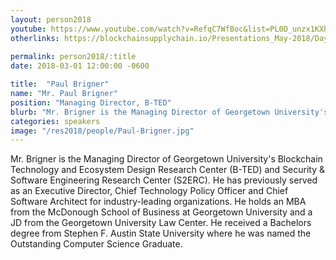 ```yaml
---
layout: person2018
youtube: https://www.youtube.com/watch?v=RefqC7WfBoc&list=PL0D_unzx1KXhvrIzPl1j0mrihgq44nGOh&index=10&t=11s
otherlinks: https://blockchainsupplychain.io/Presentations_May-2018/Day-1/05_B-TED_Shin'ichiro-Matsuo_XChain2_May-2018_Houston.TX.pdf
      
permalink: person2018/:title
date: 2018-03-01 12:00:00 -0600

title:  "Paul Brigner"
name: "Mr. Paul Brigner"
position: "Managing Director, B-TED"
blurb: "Mr. Brigner is the Managing Director of Georgetown University's Blockchain Technology and Ecosystem Design Research Center (B-TED) and Security & Software Engineering Research Center (S2ERC)."
categories: speakers
image: "/res2018/people/Paul-Brigner.jpg"
---
```


Mr. Brigner is the Managing Director of Georgetown University's Blockchain Technology and Ecosystem Design Research Center (B-TED) and Security & Software Engineering Research Center (S2ERC). He has previously served as an Executive Director, Chief Technology Policy Officer and Chief Software Architect for industry-leading organizations. He holds an MBA from the McDonough School of Business at Georgetown University and a JD from the Georgetown University Law Center. He received a Bachelors degree from Stephen F. Austin State University where he was named the Outstanding Computer Science Graduate.

